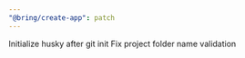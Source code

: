 ```yaml
---
"@bring/create-app": patch
---
```


Initialize husky after git init
Fix project folder name validation
